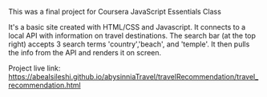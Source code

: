 This was a final project for Coursera JavaScript Essentials Class

It's a basic site created with HTML/CSS and Javascript. It connects to a local API with information on travel destinations.
The search bar (at the top right) accepts 3 search terms 'country','beach', and 'temple'. It then pulls the info from the API
and renders it on screen.

Project live link: https://abealsileshi.github.io/abysinniaTravel/travelRecommendation/travel_recommendation.html

